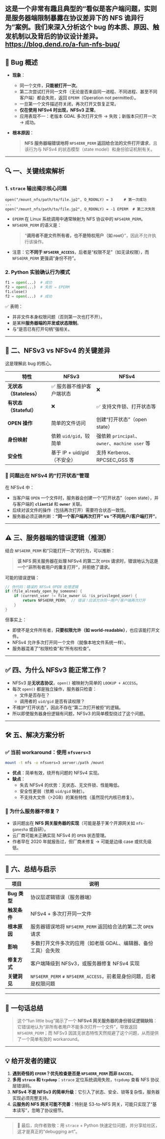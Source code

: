 这是一个非常有趣且典型的“**看似是客户端问题，实则是服务器端限制暴露在协议差异下的 NFS 诡异行为**”案例。我们来深入分析这个 bug 的本质、原因、触发机制以及背后的协议设计差异。
https://blog.dend.ro/a-fun-nfs-bug/
---

## 🐞 Bug 概述

- **现象**：
  - 同一个文件，**只能被打开一次**。
  - 第二次尝试打开同一文件（无论是否来自同一进程、不同进程、甚至不同客户端）都会失败，返回 `EPERM`（Operation not permitted）。
  - 一旦第一个文件描述符关闭，再次打开又恢复正常。
  - **仅在使用 NFSv4 时出现，NFSv3 正常**。
  - 应用表现不一：老版本 GDAL 多次打开文件 → 失败；新版本只打开一次 → 成功。

- **根本原因**：
  > **NFS 服务器端错误地将 `NFS4ERR_PERM` 返回给合法的文件打开请求**，且该行为与 NFSv4 的状态模型（state model）和身份验证机制有关。

---

## 🔍 一、关键线索解析

### 1. `strace` 输出揭示核心问题

```text
open("/mount_nfs/path/to/file.jp2", O_RDONLY) = 3     # 第一次成功
...
open("/mount_nfs/path/to/file.jp2", O_RDONLY) = -1 EPERM  # 第二次失败
```

- `EPERM` 在 Linux 系统调用中通常映射为 NFS 协议中的 `NFS4ERR_PERM`。
- `NFS4ERR_PERM` 的语义是：
  > “**调用者不是文件所有者，也不是特权用户（如 root）**”，因此不允许执行该操作。
- 注意：它**不同于 `NFS4ERR_ACCESS`**，后者是“权限不足”（如无读权限），而 `NFS4ERR_PERM` 更强调“身份不符”。

### 2. Python 实验确认行为模式

```python
f1 = open(...)  # 成功
f2 = open(...)  # 失败 → EPERM
f1.close()
f2 = open(...)  # 成功
```

✅ 表明：
- 并非文件本身权限问题（否则第一次也打不开）。
- 是某种**服务器端的并发或状态限制**。
- 与“是否已有打开句柄”强相关。

---

## 🧩 二、NFSv3 vs NFSv4 的关键差异

这是理解此 bug 的核心。

| 特性 | NFSv3 | NFSv4 |
|------|-------|--------|
| **无状态（Stateless）** | ✅ 服务器不维护客户端状态 | ❌ |
| **有状态（Stateful）** | ❌ | ✅ 支持文件锁、打开状态等 |
| **OPEN 操作** | 简单的文件访问 | 创建“打开状态”（open state） |
| **身份映射** | 依赖 `uid/gid`，较简单 | 强依赖 `principal`、`owner`、`machine user` 等 |
| **安全性** | 基于 IP + uid/gid（不安全） | 支持 Kerberos、RPCSEC_GSS 等 |

### 🎯 问题出在 NFSv4 的“打开状态”管理

在 NFSv4 中：
- 当客户端 `OPEN` 一个文件时，服务器会创建一个“打开状态”（open state），并与客户端的 **`clientid`** 和 **`owner`** 关联。
- 后续对该文件的操作（包括再次打开）需要符合状态一致性。
- 服务器必须正确判断：**“同一个客户端再次打开” vs “不同用户/客户端打开”**。

---

## ⚠️ 三、服务器端的错误逻辑（推测）

结合 `NFS4ERR_PERM` 和“只能打开一次”的行为，可以推断：

> **该 NFS 网关服务器在处理 NFSv4 的第二次 `OPEN` 请求时，错误地认为这是一个“非所有者用户的重复打开”，并拒绝了请求。**

可能的错误逻辑：

```c
// 伪代码：错误的 NFSv4 OPEN 处理逻辑
if (file_already_open_by_someone) {
    if (current_user != file_owner && !is_privileged_user) {
        return NFS4ERR_PERM;  // 错误！应该允许同一用户/客户端再次打开
    }
}
```

但事实上：
- 即使不是文件所有者，**只要权限允许（如 world-readable）**，也应该能打开文件。
- NFSv4 允许多次打开同一个文件（就像本地文件系统一样）。
- 服务器混淆了“权限检查”和“所有权检查”。

---

## ✅ 四、为什么 NFSv3 能正常工作？

- NFSv3 是**无状态协议**，`open()` 被映射为简单的 `LOOKUP + ACCESS`。
- 每次 `open()` 都是独立操作，服务器只检查：
  - 文件是否存在？
  - 调用者的 `uid/gid` 是否有读权限？
- 不维护“打开状态”，因此不存在“第二次打开被拒”的逻辑。
- 所以即使服务器身份逻辑有问题，NFSv3 的简单模型绕过了这个问题。

---

## 🛠️ 五、解决方案分析

### ✅ 当前 workaround：使用 `nfsvers=3`

```bash
mount -t nfs -o nfsvers=3 server:/path /mount
```

- **优点**：简单有效，绕开有问题的 NFSv4 实现。
- **缺点**：
  - 失去 NFSv4 的优势：无状态、无文件锁、性能略低。
  - 安全性更弱（依赖 `uid/gid` 映射）。
  - 不支持大文件（>2GB）的某些特性（虽然现代内核已修复）。

### 🛑 为什么服务器不修复？

- 该问题出在 **NFS 网关服务器的实现**（可能是基于某个开源网关如 `nfs-ganesha` 或自研）。
- 云厂商可能未正确实现 NFSv4 的 `OPEN` 状态管理。
- 作者早在 2020 年就报告过，但厂商未修复 → 可能是边缘 case 或优先级低。

---

## 📌 六、总结与启示

| 项目 | 说明 |
|------|------|
| **Bug 类型** | 协议层逻辑错误（服务器端） |
| **触发条件** | NFSv4 + 多次打开同一文件 |
| **根本原因** | 服务器错误地将 `NFS4ERR_PERM` 返回给合法的第二次 `OPEN` 请求 |
| **影响** | 多数打开文件多次的应用（如老版 GDAL、编辑器、备份工具）会失败 |
| **修复方式** | 客户端降级到 NFSv3，或服务器修复 NFSv4 实现 |
| **关键洞见** | `NFS4ERR_PERM` ≠ `NFS4ERR_ACCESS`，前者是身份问题，后者是权限问题 |

---

## 🎯 一句话总结

> 这个“fun little bug”揭示了一个 **NFSv4 网关服务器的身份验证逻辑缺陷**：它错误地认为“非所有者用户不能多次打开一个文件”，导致返回 `NFS4ERR_PERM`；而 NFSv3 因其无状态特性天然规避了这个问题，从而提供了一个简单有效的 workaround。

---

## 💡 给开发者的建议

1. **遇到奇怪的 `EPERM`？优先检查是否是 `NFS4ERR_PERM` 而非 `EACCES`**。
2. **多用 `strace` 和 `tcpdump`**：`strace` 定位系统调用失败，`tcpdump` 查看 NFS 协议层错误码。
3. **NFSv4 不是 NFSv3 的简单升级**：它引入了状态、安全、锁等复杂性，服务器实现必须完整支持。
4. **云服务的 NFS 网关可能不完善**：特别是 S3-to-NFS 网关，可能只实现了“基本读写”，忽略了协议细节。

---

> 📢 最后，向作者致敬：用 `strace` + Python 快速定位问题，并分享给社区，这才是真正的“debugging art”。